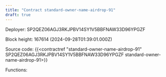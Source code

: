 ```yaml
---
title: "Contract standard-owner-name-airdrop-91"
draft: true
---
```

Deployer: SP2QEZ06AGJ3RKJPBV14SY1V5BBFNAW33D96YPGZF


 



Block height: 167614 (2024-09-28T01:39:01.000Z)

Source code: {{<contractref "standard-owner-name-airdrop-91" SP2QEZ06AGJ3RKJPBV14SY1V5BBFNAW33D96YPGZF standard-owner-name-airdrop-91>}}

Functions:


